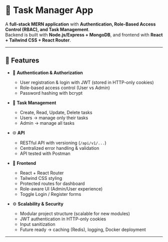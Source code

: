 # 📝 Task Manager App

A **full-stack MERN application** with **Authentication, Role-Based Access Control (RBAC), and Task Management**.  
Backend is built with **Node.js/Express + MongoDB**, and frontend with **React + Tailwind CSS + React Router**.

---

## 🚀 Features

- 🔐 **Authentication & Authorization**
  - User registration & login with JWT (stored in HTTP-only cookies)
  - Role-based access control (User vs Admin)
  - Password hashing with bcrypt

- 📝 **Task Management**
  - Create, Read, Update, Delete tasks
  - Users → manage only their tasks
  - Admin → manage all tasks

- 🌐 **API**
  - RESTful API with versioning (`/api/v1/...`)
  - Centralized error handling & validation
  - API tested with Postman

- 🎨 **Frontend**
  - React + React Router
  - Tailwind CSS styling
  - Protected routes for dashboard
  - Role-aware UI (Admin/User experience)
  - Toggle Login / Register forms

- ⚙️ **Scalability & Security**
  - Modular project structure (scalable for new modules)
  - JWT authentication in HTTP-only cookies
  - Input sanitization
  - Future ready → caching (Redis), logging, Docker deployment

---
